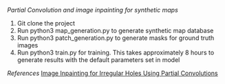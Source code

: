 
*Partial Convolution and image inpainting for synthetic maps*
1. Git clone the project
2. Run python3 map_generation.py to generate synthetic map database
3. Run python3 patch_generation.py to generate masks for ground truth images
4. Run python3 train.py for training. This takes approximately 8 hours to generate results with the default parameters set in model

*References*
[Image Inpainting for Irregular Holes Using Partial Convolutions](https://arxiv.org/abs/1804.07723)
